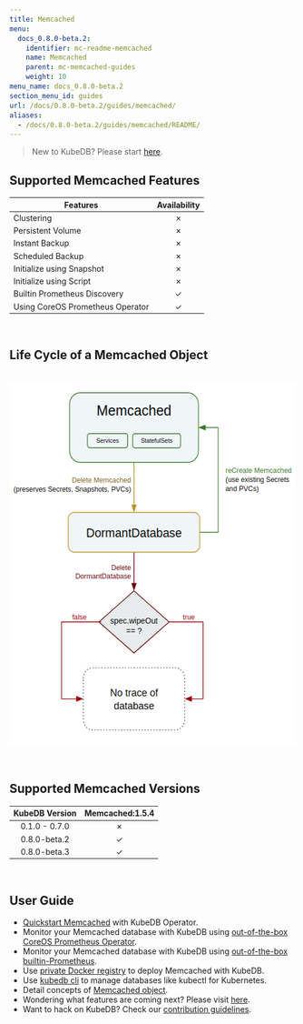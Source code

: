 ```yaml
---
title: Memcached
menu:
  docs_0.8.0-beta.2:
    identifier: mc-readme-memcached
    name: Memcached
    parent: mc-memcached-guides
    weight: 10
menu_name: docs_0.8.0-beta.2
section_menu_id: guides
url: /docs/0.8.0-beta.2/guides/memcached/
aliases:
  - /docs/0.8.0-beta.2/guides/memcached/README/
---
```


> New to KubeDB? Please start [here](/docs/concepts/README.md).

## Supported Memcached Features

|Features                                 | Availability |
|-----------------------------------------|:------------:|
|Clustering                               | &#10007;     |
|Persistent Volume                        | &#10007;     |
|Instant Backup                           | &#10007;     |
|Scheduled Backup                         | &#10007;     |
|Initialize using Snapshot                | &#10007;     |
|Initialize using Script                  | &#10007;     |
|Builtin Prometheus Discovery             | &#10003;     |
|Using CoreOS Prometheus Operator         | &#10003;     |

<br/>

## Life Cycle of a Memcached Object

<p align="center">
  <img alt="lifecycle"  src="/docs/images/memcached/memcached-lifecycle.png" width="550" height="640">
</p>

<br/>

## Supported Memcached Versions

| KubeDB Version | Memcached:1.5.4 |
|:--------------:|:---------------:|
| 0.1.0 - 0.7.0  | &#10007;        |
| 0.8.0-beta.2   | &#10003;        |
| 0.8.0-beta.3   | &#10003;        |

<br/>

## User Guide

- [Quickstart Memcached](/docs/guides/memcached/quickstart/quickstart.md) with KubeDB Operator.
- Monitor your Memcached database with KubeDB using [out-of-the-box CoreOS Prometheus Operator](/docs/guides/memcached/monitoring/using-coreos-prometheus-operator.md).
- Monitor your Memcached database with KubeDB using [out-of-the-box builtin-Prometheus](/docs/guides/memcached/monitoring/using-builtin-prometheus.md).
- Use [private Docker registry](/docs/guides/memcached/private-registry/using-private-registry.md) to deploy Memcached with KubeDB.
- Use [kubedb cli](/docs/guides/memcached/cli/cli.md) to manage databases like kubectl for Kubernetes.
- Detail concepts of [Memcached object](/docs/concepts/databases/memcached.md).
- Wondering what features are coming next? Please visit [here](/docs/roadmap.md).
- Want to hack on KubeDB? Check our [contribution guidelines](/docs/CONTRIBUTING.md).
